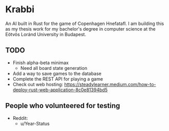 # Krabbi
An AI built in Rust for the game of Copenhagen Hnefatafl. I am building this as my thesis work for my bachelor's degree in computer science at the Eötvös Loránd University in Budapest.

## TODO
* Finish alpha-beta minimax
    * Need all board state generation
* Add a way to save games to the database
* Complete the REST API for playing a game
* Check out web hosting: https://steadylearner.medium.com/how-to-deploy-rust-web-application-8c0e81394bd5

## People who volunteered for testing
* Reddit:
  * u/Year-Status
